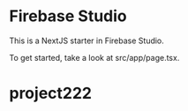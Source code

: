 # Firebase Studio

This is a NextJS starter in Firebase Studio.

To get started, take a look at src/app/page.tsx.
# project222
